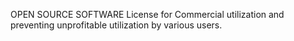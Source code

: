 OPEN SOURCE SOFTWARE License for Commercial utilization and preventing unprofitable utilization by various users.
